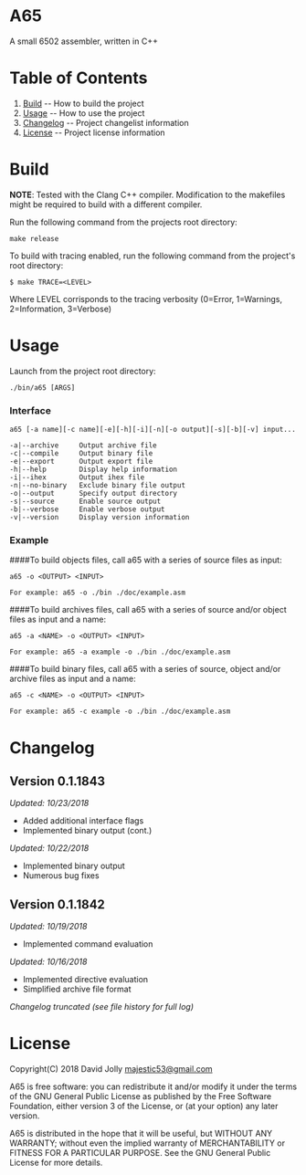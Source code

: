 A65
===

A small 6502 assembler, written in C++

Table of Contents
=================

1. [Build](https://github.com/majestic53/a65#build) -- How to build the project
2. [Usage](https://github.com/majestic53/a65#usage) -- How to use the project
3. [Changelog](https://github.com/majestic53/a65#changelog) -- Project changelist information
4. [License](https://github.com/majestic53/a65#license) -- Project license information

Build
=====

__NOTE__: Tested with the Clang C++ compiler. Modification to the makefiles might be required to build with a different compiler.

Run the following command from the projects root directory:

```
make release
```

To build with tracing enabled, run the following command from the project's root directory:

```
$ make TRACE=<LEVEL>
```

Where LEVEL corrisponds to the tracing verbosity (0=Error, 1=Warnings, 2=Information, 3=Verbose)

Usage
=====

Launch from the project root directory:

```
./bin/a65 [ARGS]
```

### Interface

```
a65 [-a name][-c name][-e][-h][-i][-n][-o output][-s][-b][-v] input...

-a|--archive     Output archive file
-c|--compile     Output binary file
-e|--export      Output export file
-h|--help        Display help information
-i|--ihex        Output ihex file
-n|--no-binary   Exclude binary file output
-o|--output      Specify output directory
-s|--source      Enable source output
-b|--verbose     Enable verbose output
-v|--version     Display version information
```

### Example

####To build objects files, call a65 with a series of source files as input:

```
a65 -o <OUTPUT> <INPUT>

For example: a65 -o ./bin ./doc/example.asm
```

####To build archives files, call a65 with a series of source and/or object files as input and a name:

```
a65 -a <NAME> -o <OUTPUT> <INPUT>

For example: a65 -a example -o ./bin ./doc/example.asm
```

####To build binary files, call a65 with a series of source, object and/or archive files as input and a name:

```
a65 -c <NAME> -o <OUTPUT> <INPUT>

For example: a65 -c example -o ./bin ./doc/example.asm
```

Changelog
=========

Version 0.1.1843
----------------
*Updated: 10/23/2018*

* Added additional interface flags
* Implemented binary output (cont.)

*Updated: 10/22/2018*

* Implemented binary output
* Numerous bug fixes

Version 0.1.1842
----------------
*Updated: 10/19/2018*

* Implemented command evaluation

*Updated: 10/16/2018*

* Implemented directive evaluation
* Simplified archive file format

*Changelog truncated (see file history for full log)*

License
=======

Copyright(C) 2018 David Jolly <majestic53@gmail.com>

A65 is free software: you can redistribute it and/or modify
it under the terms of the GNU General Public License as published by
the Free Software Foundation, either version 3 of the License, or
(at your option) any later version.

A65 is distributed in the hope that it will be useful,
but WITHOUT ANY WARRANTY; without even the implied warranty of
MERCHANTABILITY or FITNESS FOR A PARTICULAR PURPOSE.  See the
GNU General Public License for more details.

